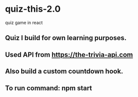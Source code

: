 # quiz-this-2.0
quiz game in react

## Quiz I build for own learning purposes.

## Used API from https://the-trivia-api.com

## Also build a custom countdown hook.

## To run command: npm start
